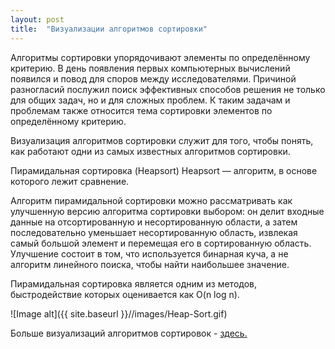 ```yaml
---
layout: post
title:  "Визуализации алгоритмов сортировки"
---
```


Алгоритмы сортировки упорядочивают элементы по определённому критерию. В день появления первых компьютерных вычислений появился и повод для споров между исследователями. Причиной разногласий послужил поиск эффективных способов решения не только для общих задач, но и для сложных проблем. К таким задачам и проблемам также относится тема сортировки элементов по определённому критерию.

Визуализация алгоритмов сортировки служит для того, чтобы понять, как работают одни из самых известных алгоритмов сортировки.

Пирамидальная сортировка (Heapsort)
Heapsort — алгоритм, в основе которого лежит сравнение.

Алгоритм пирамидальной сортировки можно рассматривать как улучшенную версию алгоритма сортировки выбором: он делит входные данные на отсортированную и несортированную области, а затем последовательно уменьшает несортированную область, извлекая самый большой элемент и перемещая его в сортированную область. Улучшение состоит в том, что используется бинарная куча, а не алгоритм линейного поиска, чтобы найти наибольшее значение.

Пирамидальная сортировка является одним из методов, быстродействие которых оценивается как O(n log n).

![Image alt]({{ site.baseurl }}//images/Heap-Sort.gif)

Больше визуализаций алгоритмов сортировок - [здесь.](https://tproger.ru/digest/sorting-algorithms-visualized/)

